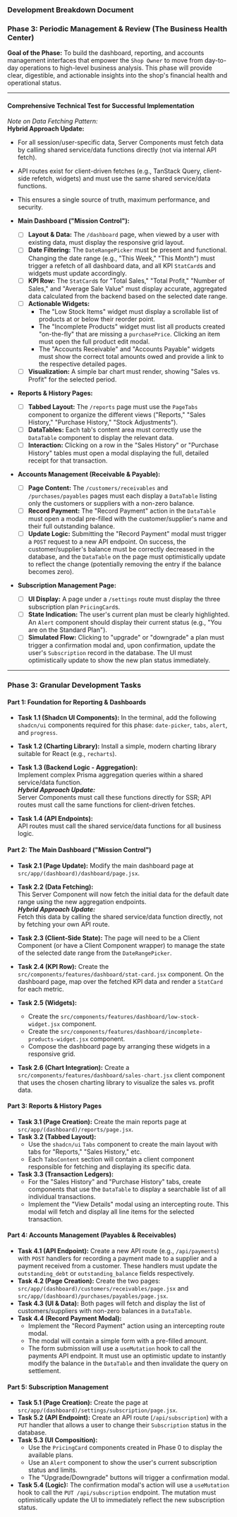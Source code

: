 ### **Development Breakdown Document**

### **Phase 3: Periodic Management & Review (The Business Health Center)**

**Goal of the Phase:** To build the dashboard, reporting, and accounts management interfaces that empower the `Shop Owner` to move from day-to-day operations to high-level business analysis. This phase will provide clear, digestible, and actionable insights into the shop's financial health and operational status.

---

#### **Comprehensive Technical Test for Successful Implementation**

_Note on Data Fetching Pattern:_  
**Hybrid Approach Update:**

- For all session/user-specific data, Server Components must fetch data by calling shared service/data functions directly (not via internal API fetch).
- API routes exist for client-driven fetches (e.g., TanStack Query, client-side refetch, widgets) and must use the same shared service/data functions.
- This ensures a single source of truth, maximum performance, and security.

- **Main Dashboard ("Mission Control"):**
  - [ ] **Layout & Data:** The `/dashboard` page, when viewed by a user with existing data, must display the responsive grid layout.
  - [ ] **Date Filtering:** The `DateRangePicker` must be present and functional. Changing the date range (e.g., "This Week," "This Month") must trigger a refetch of all dashboard data, and all KPI `StatCard`s and widgets must update accordingly.
  - [ ] **KPI Row:** The `StatCard`s for "Total Sales," "Total Profit," "Number of Sales," and "Average Sale Value" must display accurate, aggregated data calculated from the backend based on the selected date range.
  - [ ] **Actionable Widgets:**
    - The "Low Stock Items" widget must display a scrollable list of products at or below their reorder point.
    - The "Incomplete Products" widget must list all products created "on-the-fly" that are missing a `purchasePrice`. Clicking an item must open the full product edit modal.
    - The "Accounts Receivable" and "Accounts Payable" widgets must show the correct total amounts owed and provide a link to the respective detailed pages.
  - [ ] **Visualization:** A simple bar chart must render, showing "Sales vs. Profit" for the selected period.
- **Reports & History Pages:**
  - [ ] **Tabbed Layout:** The `/reports` page must use the `PageTabs` component to organize the different views ("Reports," "Sales History," "Purchase History," "Stock Adjustments").
  - [ ] **DataTables:** Each tab's content area must correctly use the `DataTable` component to display the relevant data.
  - [ ] **Interaction:** Clicking on a row in the "Sales History" or "Purchase History" tables must open a modal displaying the full, detailed receipt for that transaction.
- **Accounts Management (Receivable & Payable):**
  - [ ] **Page Content:** The `/customers/receivables` and `/purchases/payables` pages must each display a `DataTable` listing only the customers or suppliers with a non-zero balance.
  - [ ] **Record Payment:** The "Record Payment" action in the `DataTable` must open a modal pre-filled with the customer/supplier's name and their full outstanding balance.
  - [ ] **Update Logic:** Submitting the "Record Payment" modal must trigger a `POST` request to a new API endpoint. On success, the customer/supplier's balance must be correctly decreased in the database, and the `DataTable` on the page must optimistically update to reflect the change (potentially removing the entry if the balance becomes zero).
- **Subscription Management Page:**
  - [ ] **UI Display:** A page under a `/settings` route must display the three subscription plan `PricingCard`s.
  - [ ] **State Indication:** The user's current plan must be clearly highlighted. An `Alert` component should display their current status (e.g., "You are on the Standard Plan").
  - [ ] **Simulated Flow:** Clicking to "upgrade" or "downgrade" a plan must trigger a confirmation modal and, upon confirmation, update the user's `Subscription` record in the database. The UI must optimistically update to show the new plan status immediately.

---

### **Phase 3: Granular Development Tasks**

#### **Part 1: Foundation for Reporting & Dashboards**

- **Task 1.1 (Shadcn UI Components):** In the terminal, add the following `shadcn/ui` components required for this phase: `date-picker`, `tabs`, `alert`, and `progress`.
- **Task 1.2 (Charting Library):** Install a simple, modern charting library suitable for React (e.g., `recharts`).
- **Task 1.3 (Backend Logic - Aggregation):**  
  Implement complex Prisma aggregation queries within a shared service/data function.  
  _**Hybrid Approach Update:**_  
  Server Components must call these functions directly for SSR; API routes must call the same functions for client-driven fetches.

- **Task 1.4 (API Endpoints):**  
  API routes must call the shared service/data functions for all business logic.

#### **Part 2: The Main Dashboard ("Mission Control")**

- **Task 2.1 (Page Update):** Modify the main dashboard page at `src/app/(dashboard)/dashboard/page.jsx`.
- **Task 2.2 (Data Fetching):**  
  This Server Component will now fetch the initial data for the default date range using the new aggregation endpoints.  
  _**Hybrid Approach Update:**_  
  Fetch this data by calling the shared service/data function directly, not by fetching your own API route.

- **Task 2.3 (Client-Side State):** The page will need to be a Client Component (or have a Client Component wrapper) to manage the state of the selected date range from the `DateRangePicker`.
- **Task 2.4 (KPI Row):** Create the `src/components/features/dashboard/stat-card.jsx` component. On the dashboard page, map over the fetched KPI data and render a `StatCard` for each metric.
- **Task 2.5 (Widgets):**
  - Create the `src/components/features/dashboard/low-stock-widget.jsx` component.
  - Create the `src/components/features/dashboard/incomplete-products-widget.jsx` component.
  - Compose the dashboard page by arranging these widgets in a responsive grid.
- **Task 2.6 (Chart Integration):** Create a `src/components/features/dashboard/sales-chart.jsx` client component that uses the chosen charting library to visualize the sales vs. profit data.

#### **Part 3: Reports & History Pages**

- **Task 3.1 (Page Creation):** Create the main reports page at `src/app/(dashboard)/reports/page.jsx`.
- **Task 3.2 (Tabbed Layout):**
  - Use the `shadcn/ui` `Tabs` component to create the main layout with tabs for "Reports," "Sales History," etc.
  - Each `TabsContent` section will contain a client component responsible for fetching and displaying its specific data.
- **Task 3.3 (Transaction Ledgers):**
  - For the "Sales History" and "Purchase History" tabs, create components that use the `DataTable` to display a searchable list of all individual transactions.
  - Implement the "View Details" modal using an intercepting route. This modal will fetch and display all line items for the selected transaction.

#### **Part 4: Accounts Management (Payables & Receivables)**

- **Task 4.1 (API Endpoint):** Create a new API route (e.g., `/api/payments`) with `POST` handlers for recording a payment made to a supplier and a payment received from a customer. These handlers must update the `outstanding_debt` or `outstanding_balance` fields respectively.
- **Task 4.2 (Page Creation):** Create the two pages: `src/app/(dashboard)/customers/receivables/page.jsx` and `src/app/(dashboard)/purchases/payables/page.jsx`.
- **Task 4.3 (UI & Data):** Both pages will fetch and display the list of customers/suppliers with non-zero balances in a `DataTable`.
- **Task 4.4 (Record Payment Modal):**
  - Implement the "Record Payment" action using an intercepting route modal.
  - The modal will contain a simple form with a pre-filled amount.
  - The form submission will use a `useMutation` hook to call the payments API endpoint. It must use an optimistic update to instantly modify the balance in the `DataTable` and then invalidate the query on settlement.

#### **Part 5: Subscription Management**

- **Task 5.1 (Page Creation):** Create the page at `src/app/(dashboard)/settings/subscription/page.jsx`.
- **Task 5.2 (API Endpoint):** Create an API route (`/api/subscription`) with a `PUT` handler that allows a user to change their `Subscription` status in the database.
- **Task 5.3 (UI Composition):**
  - Use the `PricingCard` components created in Phase 0 to display the available plans.
  - Use an `Alert` component to show the user's current subscription status and limits.
  - The "Upgrade/Downgrade" buttons will trigger a confirmation modal.
- **Task 5.4 (Logic):** The confirmation modal's action will use a `useMutation` hook to call the `PUT /api/subscription` endpoint. The mutation must optimistically update the UI to immediately reflect the new subscription status.
